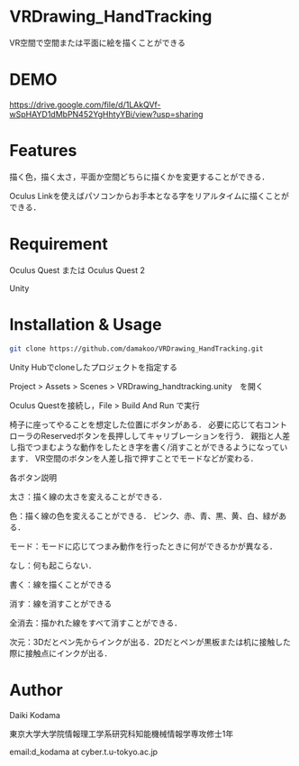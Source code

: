 # VRDrawing_HandTracking

VR空間で空間または平面に絵を描くことができる

# DEMO

https://drive.google.com/file/d/1LAkQVf-wSpHAYD1dMbPN452YgHhtyYBi/view?usp=sharing


# Features

描く色，描く太さ，平面か空間どちらに描くかを変更することができる．

Oculus Linkを使えばパソコンからお手本となる字をリアルタイムに描くことができる．

# Requirement

Oculus Quest または Oculus Quest 2

Unity

# Installation & Usage

```bash
git clone https://github.com/damakoo/VRDrawing_HandTracking.git
```

Unity Hubでcloneしたプロジェクトを指定する

Project > Assets > Scenes > VRDrawing_handtracking.unity　を開く

Oculus Questを接続し，File > Build And Run で実行

椅子に座ってやることを想定した位置にボタンがある．
必要に応じて右コントローラのReservedボタンを長押ししてキャリブレーションを行う．
親指と人差し指でつまむような動作をしたとき字を書く/消すことができるようになっています．
VR空間のボタンを人差し指で押すことでモードなどが変わる．


各ボタン説明

太さ：描く線の太さを変えることができる．

色：描く線の色を変えることができる．
ピンク、赤、青、黒、黄、白、緑がある．

モード：モードに応じてつまみ動作を行ったときに何ができるかが異なる．

なし：何も起こらない．

書く：線を描くことができる

消す：線を消すことができる

全消去：描かれた線をすべて消すことができる．

次元：3Dだとペン先からインクが出る．2Dだとペンが黒板または机に接触した際に接触点にインクが出る．


# Author
Daiki Kodama

東京大学大学院情報理工学系研究科知能機械情報学専攻修士1年

email:d_kodama at cyber.t.u-tokyo.ac.jp

